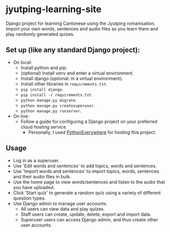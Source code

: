 # jyutping-learning-site
Django project for learning Cantonese using the Jyutping romanisation. Import your own words, sentences and audio files as you learn them and play randomly generated quizes.

## Set up (like any standard Django project):
- On local:
  - Install python and pip.
  - (optional) Install venv and enter a virtual environment.
  - Install django (optional: in a virtual environment).
  - Install other libraries in `requirements.txt`.
  - `pip install django`.
  - `pip install -r requirements.txt`.
  - `python manage.py migrate`.
  - `python manage.py createsuperuser`.
  - `python manage.py runserver`.
- On live:
  - Follow a guide for configuring a Django project on your preferred cloud hosting service.
    - Personally, I used [PythonEverywhere]([url](https://help.pythonanywhere.com/pages/DeployExistingDjangoProject/)) for hosting this project.
   
## Usage
- Log in as a superuser.
- Use 'Edit words and sentences' to add topics, words and sentences.
- Use 'Import words and sentences' to import topics, words, sentences and their audio files in bulk.
- Use the home page to view words/sentences and listen to the audio that you have uploaded.
- Click 'Start quiz' to generate a random quiz using a variety of different question types.
- Use Django admin to manage user accounts.
  - All users can view data and play quizes.
  - Staff users can create, update, delete, export and import data.
  - Superuser users can access Django admin, and thus create other user accounts.
  
